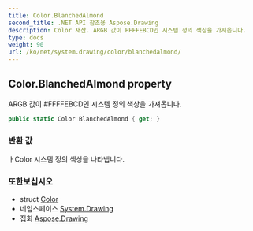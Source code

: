 ```yaml
---
title: Color.BlanchedAlmond
second_title: .NET API 참조용 Aspose.Drawing
description: Color 재산. ARGB 값이 FFFFEBCD인 시스템 정의 색상을 가져옵니다.
type: docs
weight: 90
url: /ko/net/system.drawing/color/blanchedalmond/
---
```

## Color.BlanchedAlmond property

ARGB 값이 #FFFFEBCD인 시스템 정의 색상을 가져옵니다.

```csharp
public static Color BlanchedAlmond { get; }
```

### 반환 값

ㅏColor 시스템 정의 색상을 나타냅니다.

### 또한보십시오

* struct [Color](../)
* 네임스페이스 [System.Drawing](../../color/)
* 집회 [Aspose.Drawing](../../../)


